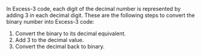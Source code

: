 In Excess-3 code, each digit of the decimal number is represented by adding 3 in each decimal digit. These are the following steps to convert the binary number into Excess-3 code:

1. Convert the binary to its decimal equivalent.
2. Add 3 to the decimal value.
3. Convert the decimal back to binary.

